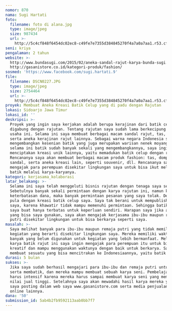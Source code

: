 ```yaml
---
nomor: 870
nama: Sugi Hartati
foto:
  filename: foto di alana.jpg
  type: image/jpeg
  size: 987434
  url: >-
    http://5c4cf848f6454dc02ec8-c49fe7e7355d384845270f4a7a0a7aa1.r53.cf2.rackcdn.com/659a3486-d41f-4013-b2fb-fd49ec012dc0/foto%20di%20alana.jpg
seni: kriya
pengalaman: 2 tahun
website: >-
  http://www.bundasugi.com/2015/02/aneka-sandal-rajut-karya-bunda-sugi.html |
  http://gasanistore.co.id/kategori-produk/fashion/
sosmed: 'https://www.facebook.com/sugi.hartati.9'
file:
  filename: DSCN0227.JPG
  type: image/jpeg
  size: 2754464
  url: >-
    http://5c4cf848f6454dc02ec8-c49fe7e7355d384845270f4a7a0a7aa1.r53.cf2.rackcdn.com/168bb1f4-6286-4825-a442-bd8fa2b38b44/DSCN0227.JPG
proyek: Membuat Aneka Kreasi Batik Celup yang di padu dengan Rajutan
lokasi: Sidoarjo Jawa Timur
lokasi_id: ''
deskripsi: >-
  Proyek yang ingin saya kerjakan adalah berupa kerajinan dari batik celup yang
  digabung dengan rajutan. Tentang rajutan saya sudah lama berkecipung dengan
  usaha ini. Selama ini saya membuat berbagai macam sandal rajut, tas, dompet,
  serta aneka kerajinan rajut lainnya. Sebagai warna negara Indonesia saya ingin
  mengembangkan kesenian batik yang juga merupakan warisan nenek moyang. Jika
  selama ini batik sudah banyak sekali yang mengembangkannya, saya ingin
  menciptakan kreasi unik lainnya, yaitu memadukan batik celup dengan rajutan.
  Rencananya saya akan membuat berbagai macam produk fashion: tas, dompet, dan
  sandal, serta aneka kreasi lain, seperti souvenir, dll. Rencananya saya akan
  mengajak para perempuan disekitar lingkungan saya untuk bisa ikut melestarikan
  batik melalui karya-karyanya.
kategori: kerjasama_kolaborasi
latar_belakang: >-
  Selama ini saya telah menggeluti bisnis rajutan dengan tenaga saya sendiri.
  Sebetulnya banyak sekali permintaan dengan karya rajutan ini, namun karena
  keterbatasan dana, maka banyak permintaan pesanan yang saya tolak. Demikian
  pula dengan kreasi batik celup saya. Saya tak berani untuk mempublish karya
  saya, karena khawatir tidak mampu memenuhi permintaan. Sehingga batik yang
  saya buat hanya terbatas untuk keperluan sendiri. Harapan saya jika ada dana
  yang bisa saya gunakan, saya akan mengajak kerjasama ibu-ibu maupun remaja
  putri disekitar lingkungan untuk bisa berkarya seperti saya.
masalah: >-
  Saya melihat banyak para ibu-ibu maupun remaja putri yang tidak memiliki
  kegiatan yang berarti disekitar lingkungan saya. Mereka memiliki waktu luang
  banyak yang belum digunakan untuk kegiatan yang lebih bermanfaat. Melalui
  karya batik rajut ini saya ingin mengajak para perempuan itu untuk bisa lebih
  kreatif dan mampu menggunakan waktunya dengan baik untuk berkarya. Saya ingin
  membuat sesuatu yang bisa mencitrakan ke Indonesiaannya, yaitu batik rajutan. 
durasi: 5 bulan
sukses: >-
  Jika saya sudah berhasil mengajari para ibu-ibu dan remaja putri untuk merajut
  serta membatik, dan mereka mampu membuat sebuah karya seni. Pembelajaran ini
  harus intensif karena mereka harus sampai membuat karya seni yang memiliki
  nilai jual tinggi. Setelahnya saya akan mewadahi hasil karya mereka yang akan
  saya posting dalam web saya www.gasanistore.com serta media penjualan offline/
  online lainnya.
dana: '50'
submission_id: 5ab4b2fb9592113aab0bb7f7
---
```

